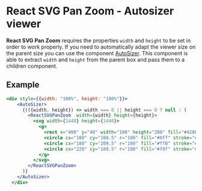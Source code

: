 # React SVG Pan Zoom - Autosizer viewer

**React SVG Pan Zoom** requires the properties `width` and `height` to be set in order to work properly. 
If you need to automatically adapt the viewer size on the parent size you can use the component [AutoSizer](https://github.com/bvaughn/react-virtualized/blob/master/docs/AutoSizer.md).
This component is able to extract `width` and `height` from the parent box and pass them to a children component. 

## Example
```jsx harmony
<div style={{width: "100%", height: "100%"}}>
    <AutoSizer>
      {(({width, height}) => width === 0 || height === 0 ? null : (
        <ReactSVGPanZoom  width={width} height={height}>
          <svg width={1440} height={1440}>
            <g>
              <rect x="400" y="40" width="100" height="200" fill="#4286f4" stroke="#f4f142"/>
              <circle cx="108" cy="108.5" r="100" fill="#0ff" stroke="#0ff"/>
              <circle cx="180" cy="209.5" r="100" fill="#ff0" stroke="#ff0"/>
              <circle cx="220" cy="109.5" r="100" fill="#f0f" stroke="#f0f"/>
            </g>
          </svg>
        </ReactSVGPanZoom>
      )}
    </AutoSizer>
  </div>
```
